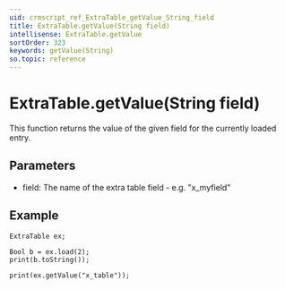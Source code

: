 ```yaml
---
uid: crmscript_ref_ExtraTable_getValue_String_field
title: ExtraTable.getValue(String field)
intellisense: ExtraTable.getValue
sortOrder: 323
keywords: getValue(String)
so.topic: reference
---
```


# ExtraTable.getValue(String field)

This function returns the value of the given field for the currently loaded entry.

## Parameters

 - field: The name of the extra table field - e.g. "x\_myfield"

## Example

    ExtraTable ex;
    
    Bool b = ex.load(2);
    print(b.toString());
    
    print(ex.getValue("x_table"));

